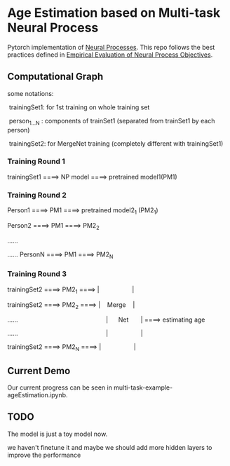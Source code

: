 # Age Estimation based on Multi-task Neural Process

Pytorch implementation of [Neural Processes](https://arxiv.org/abs/1807.01622). This repo follows the
best practices defined in [Empirical Evaluation of Neural Process Objectives](http://bayesiandeeplearning.org/2018/papers/92.pdf).

## Computational Graph

some notations: 

​	trainingSet1: for 1st training on whole training set

​	person<sub>1...N</sub> : components of trainSet1 (separated from trainSet1 by each person)

​	trainingSet2: for MergeNet training (completely different with trainingSet1)

### Training Round 1

trainingSet1 ====>  NP model  ====> pretrained model1(PM1)

### Training Round 2

Person1 ====>  PM1  ====> pretrained model2<sub>1</sub> (PM2<sub>1</sub>)

Person2 ====>  PM1  ====> PM2<sub>2</sub>

……

……
PersonN ====>  PM1  ====> PM2<sub>N</sub>

### Training Round 3

trainingSet2  ====>  PM2<sub>1</sub>   ====>   |&nbsp;&nbsp;&nbsp;&nbsp;&nbsp;&nbsp;&nbsp;&nbsp;&nbsp;&nbsp;&nbsp;&nbsp; &nbsp;&nbsp;&nbsp;&nbsp;&nbsp;&nbsp;|  

trainingSet2  ====>  PM2<sub>2</sub>   ====>   |&nbsp;&nbsp;&nbsp;&nbsp;Merge&nbsp;&nbsp;&nbsp;&nbsp;|

……&nbsp;&nbsp;&nbsp;&nbsp;&nbsp;&nbsp;&nbsp;&nbsp;&nbsp;&nbsp;&nbsp;&nbsp; &nbsp;&nbsp;&nbsp;&nbsp;&nbsp;&nbsp;&nbsp;&nbsp;&nbsp;&nbsp;&nbsp;&nbsp; &nbsp;&nbsp;&nbsp;&nbsp;&nbsp;&nbsp;&nbsp;&nbsp;&nbsp;&nbsp;&nbsp;&nbsp; &nbsp;&nbsp;&nbsp;&nbsp;&nbsp;&nbsp;&nbsp;&nbsp;&nbsp;&nbsp;&nbsp;&nbsp;|&nbsp;&nbsp;&nbsp;&nbsp;&nbsp;&nbsp;Net&nbsp;&nbsp;&nbsp;&nbsp;&nbsp;&nbsp;&nbsp;|  ====>   estimating age

……&nbsp;&nbsp;&nbsp;&nbsp;&nbsp;&nbsp;&nbsp;&nbsp;&nbsp;&nbsp;&nbsp;&nbsp; &nbsp;&nbsp;&nbsp;&nbsp;&nbsp;&nbsp;&nbsp;&nbsp;&nbsp;&nbsp;&nbsp;&nbsp; &nbsp;&nbsp;&nbsp;&nbsp;&nbsp;&nbsp;&nbsp;&nbsp;&nbsp;&nbsp;&nbsp;&nbsp; &nbsp;&nbsp;&nbsp;&nbsp;&nbsp;&nbsp;&nbsp;&nbsp;&nbsp;&nbsp;&nbsp;&nbsp;|&nbsp;&nbsp;&nbsp;&nbsp;&nbsp;&nbsp;&nbsp;&nbsp;&nbsp;&nbsp;&nbsp;&nbsp; &nbsp;&nbsp;&nbsp;&nbsp;&nbsp;&nbsp;|

trainingSet2  ====>  PM2<sub>N</sub>   ====>  |&nbsp;&nbsp;&nbsp;&nbsp;&nbsp;&nbsp;&nbsp;&nbsp;&nbsp;&nbsp;&nbsp;&nbsp; &nbsp;&nbsp;&nbsp;&nbsp;&nbsp;&nbsp;|


## Current Demo

Our current progress can be seen in multi-task-example-ageEstimation.ipynb.

## TODO

The model is just a toy model now.

we haven't finetune it and maybe we should add more hidden layers to improve the performance

